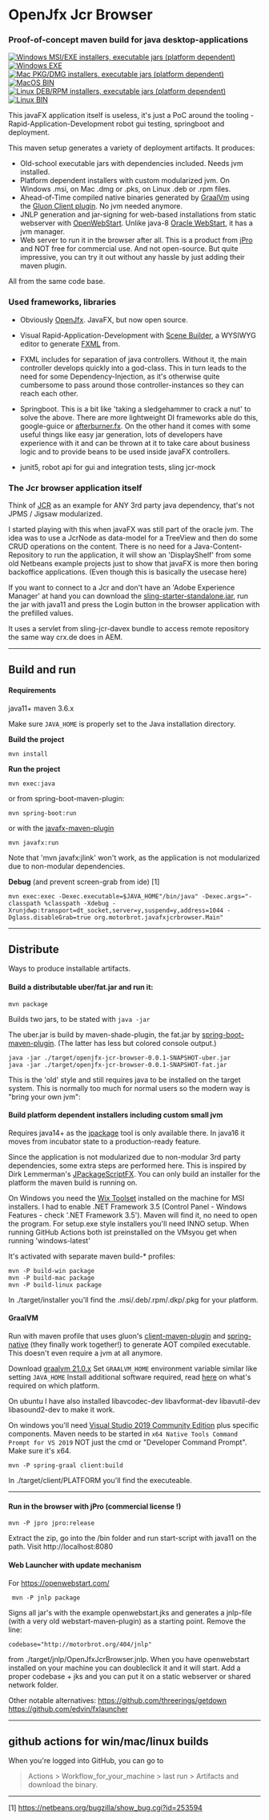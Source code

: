 # OpenJfx Jcr Browser

### Proof-of-concept maven build for java desktop-applications

[![Windows MSI/EXE installers, executable jars (platform dependent)](https://github.com/orx0815/openJfx-jcrbrowser/actions/workflows/win_installer.yml/badge.svg)](https://github.com/orx0815/openJfx-jcrbrowser/actions/workflows/win_installer.yml)
[![Windows EXE](https://github.com/orx0815/openJfx-jcrbrowser/actions/workflows/win_native.yml/badge.svg)](https://github.com/orx0815/openJfx-jcrbrowser/actions/workflows/win_native.yml)
[![Mac PKG/DMG installers, executable jars (platform dependent)](https://github.com/orx0815/openJfx-jcrbrowser/actions/workflows/mac_installer.yml/badge.svg)](https://github.com/orx0815/openJfx-jcrbrowser/actions/workflows/mac_installer.yml)
[![MacOS BIN](https://github.com/orx0815/openJfx-jcrbrowser/actions/workflows/mac_native.yml/badge.svg)](https://github.com/orx0815/openJfx-jcrbrowser/actions/workflows/mac_native.yml)
[![Linux DEB/RPM installers, executable jars (platform dependent)](https://github.com/orx0815/openJfx-jcrbrowser/actions/workflows/linux_installer.yml/badge.svg)](https://github.com/orx0815/openJfx-jcrbrowser/actions/workflows/linux_installer.yml)
[![Linux BIN](https://github.com/orx0815/openJfx-jcrbrowser/actions/workflows/linux_native.yml/badge.svg)](https://github.com/orx0815/openJfx-jcrbrowser/actions/workflows/linux_native.yml)

This javaFX application itself is useless, it's just a PoC around the tooling - Rapid-Application-Development robot gui testing, springboot and deployment.

This maven setup  generates a variety of deployment artifacts. It produces:

- Old-school executable jars with dependencies included. Needs jvm installed.
- Platform dependent installers with custom modularized jvm. On Windows .msi, on Mac .dmg or .pks, on Linux .deb or .rpm files.
- Ahead-of-Time compiled native binaries generated by [GraalVm](https://www.graalvm.org/) using the [Gluon Client plugin](https://github.com/gluonhq/client-maven-plugin). No jvm needed anymore. 
- JNLP generation and jar-signing for web-based installations from static webserver with [OpenWebStart](https://openwebstart.com/). Unlike java-8 [Oracle WebStart](https://en.wikipedia.org/wiki/Java_Web_Start), it has a jvm manager.
- Web server to run it in the browser after all. This is a product from [jPro](https://www.jpro.one) and NOT free for commercial use. And not open-source. But quite impressive, you can try it out without any hassle by just adding their maven plugin.
 
 All from the same code base.
 
### Used frameworks, libraries 
- Obviously [OpenJfx](https://openjfx.io/). JavaFX, but now open source.
- Visual Rapid-Application-Development with [Scene Builder](https://gluonhq.com/products/scene-builder/), a WYSIWYG editor to generate [FXML](https://docs.oracle.com/javase/8/javafx/api/javafx/fxml/doc-files/introduction_to_fxml.html) from.
- FXML includes for separation of java controllers. Without it, the main controller develops quickly into a god-class. This in turn leads to the need for some Dependency-Injection, as it's otherwise quite cumbersome to pass around those controller-instances so they can reach each other.
- Springboot. This is a bit like 'taking a sledgehammer to crack a nut' to solve the above. There are more lightweight DI frameworks able do this, google-guice or [afterburner.fx](https://github.com/AdamBien/afterburner.fx). 
On the other hand it comes with some useful things like easy jar generation, lots of developers have experience with it and can be thrown at it to take care about business logic and to provide beans to be used inside javaFX controllers.

- junit5, robot api for gui and integration tests, sling jcr-mock
  
 
 
### The Jcr browser application itself

Think of [JCR](https://dzone.com/articles/java-content-repository-best) as an example for ANY 3rd party java dependency, that's not JPMS / Jigsaw modularized.

I started playing with this when javaFX was still part of the oracle jvm. The idea was to use a JcrNode as data-model for a TreeView and then do some CRUD operations on the content.
There is no need for a Java-Content-Repository to run the application, it will show an 'DisplayShelf' from some old Netbeans example projects just to show that javaFX is more then boring backoffice applications. (Even though this is basically the usecase here) 

If you want to connect to a Jcr and don't have an 'Adobe Experience Manager' at hand you can download the [sling-starter-standalone.jar](https://sling.apache.org/downloads.cgi#sling-application), run the jar with java11 and press the Login button in the browser application with the prefilled values.

 It uses a servlet from sling-jcr-davex bundle to access remote repository the same way crx.de does in AEM.
 
***

## Build and run

#### Requirements

java11+ 
maven 3.6.x

Make sure `JAVA_HOME` is properly set to the Java installation directory.


**Build the project**

    mvn install
    

**Run the project**
    
    mvn exec:java


or from spring-boot-maven-plugin:
     
    mvn spring-boot:run
    
    
or with the [javafx-maven-plugin](https://github.com/openjfx/javafx-maven-plugin)

    mvn javafx:run
 
Note that 'mvn javafx:jlink' won't work, as the application is not modularized due to non-modular dependencies.

**Debug** (and prevent screen-grab from ide) [1]

    mvn exec:exec -Dexec.executable=$JAVA_HOME"/bin/java" -Dexec.args="-classpath %classpath -Xdebug -Xrunjdwp:transport=dt_socket,server=y,suspend=y,address=1044 -Dglass.disableGrab=true org.motorbrot.javafxjcrbrowser.Main"
   
***

## Distribute

Ways to produce installable artifacts. 


    
#### Build a distributable uber/fat.jar and run it:

    mvn package
Builds two jars, to be stated with `java -jar`

The uber.jar is build by maven-shade-plugin, the fat.jar by [spring-boot-maven-plugin](https://docs.spring.io/spring-boot/docs/current/reference/html/executable-jar.html). (The latter has less but colored console output.)

    java -jar ./target/openjfx-jcr-browser-0.0.1-SNAPSHOT-uber.jar
    java -jar ./target/openjfx-jcr-browser-0.0.1-SNAPSHOT-fat.jar

This is the 'old' style and still requires java to be installed on the target system. This is normally too much for normal users so the modern way is "bring your own jvm":

####  Build platform dependent installers including custom small jvm
Requires java14+ as the [jpackage](https://openjdk.java.net/jeps/392) tool is only available there.
In java16 it moves from incubator state to a production-ready feature.

Since the application is not modularized due to non-modular 3rd party dependencies, some extra steps are performed here. This is inspired by Dirk Lemmerman's [JPackageScriptFX](https://github.com/dlemmermann/JPackageScriptFX). You can only build an installer for the platform the maven build is running on.

On Windows you need the [Wix Toolset](https://wixtoolset.org) installed on the machine for MSI installers. I had to enable .NET Framework 3.5 (Control Panel - Windows Features - check '.NET Framework 3.5'). Maven will find it, no need to open the program.
For setup.exe style installers you'll need INNO setup. When running GitHub Actions both ist preinstalled on the VMsyou get when running 'windows-latest' 

It's activated with separate maven build-* profiles:

    mvn -P build-win package
    mvn -P build-mac package
    mvn -P build-linux package
    
In ./target/installer you'll find the .msi/.deb/.rpm/.dkp/.pkg for your platform.


#### GraalVM
Run with maven profile that uses gluon's [client-maven-plugin](https://github.com/gluonhq/client-maven-plugin) and [spring-native](https://github.com/spring-projects-experimental/spring-native) (they finally work together!) to generate AOT compiled executable. This doesn't even require a jvm at all anymore.

Download [graalvm 21.0.x](https://github.com/graalvm/graalvm-ce-builds/releases)
Set `GRAALVM_HOME` environment variable similar like setting `JAVA_HOME`
Install additional software required, read [here](https://docs.gluonhq.com/#_platforms) on what's required on which platform.

On ubuntu I have also installed libavcodec-dev libavformat-dev libavutil-dev libasound2-dev to make it work.

On windows you'll need [Visual Studio 2019 Community Edition](https://visualstudio.microsoft.com/downloads) plus specific components.
Maven needs to be started in `x64 Native Tools Command Prompt for VS 2019` NOT just the cmd or "Developer Command Prompt". Make sure it's x64. 

    mvn -P spring-graal client:build
    
In ./target/client/PLATFORM you'll find the executeable.
   
***
#### Run in the browser with jPro (commercial license !)

    mvn -P jpro jpro:release

Extract the zip, go into the /bin folder and run start-script with java11 on the path.
Visit http://localhost:8080


#### Web Launcher with update mechanism

For https://openwebstart.com/

     mvn -P jnlp package
     
Signs all jar's with the example openwebstart.jks and generates a jnlp-file (with a very old webstart-maven-plugin) as a starting point. Remove the line:

    codebase="http://motorbrot.org/404/jnlp"

from ./target/jnlp/OpenJfxJcrBrowser.jnlp. When you have openwebstart installed on your machine you can doubleclick it and it will start. Add a proper codebase + jks and you can put it on a static webserver or shared network folder.

Other notable alternatives:
https://github.com/threerings/getdown
https://github.com/edvin/fxlauncher

***
## github actions for win/mac/linux builds

When you're logged into GitHub, you can go to 
 >Actions > Workflow_for_your_machine > last run > Artifacts
and download the binary.


***
[1] https://netbeans.org/bugzilla/show_bug.cgi?id=253594
